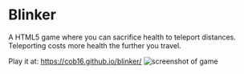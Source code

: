 # Blinker

A HTML5 game where you can sacrifice health to teleport distances. Teleporting costs more health the further you travel.

Play it at: https://cob16.github.io/blinker/
![screenshot of game](https://i.imgur.com/IA8C613.png)
